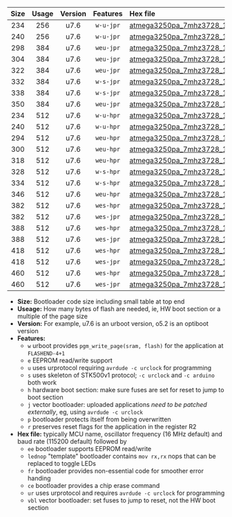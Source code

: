 |Size|Usage|Version|Features|Hex file|
|:-:|:-:|:-:|:-:|:--|
|234|256|u7.6|`w-u-jpr`|[atmega3250pa_7mhz3728_19200bps_ur_vbl.hex](https://raw.githubusercontent.com/stefanrueger/urboot/main//atmega3250pa_7mhz3728_19200bps_ur_vbl.hex)|
|240|256|u7.6|`w-u-jpr`|[atmega3250pa_7mhz3728_19200bps_lednop_ur_vbl.hex](https://raw.githubusercontent.com/stefanrueger/urboot/main//atmega3250pa_7mhz3728_19200bps_lednop_ur_vbl.hex)|
|298|384|u7.6|`weu-jpr`|[atmega3250pa_7mhz3728_19200bps_ee_ur_vbl.hex](https://raw.githubusercontent.com/stefanrueger/urboot/main//atmega3250pa_7mhz3728_19200bps_ee_ur_vbl.hex)|
|304|384|u7.6|`weu-jpr`|[atmega3250pa_7mhz3728_19200bps_ee_lednop_ur_vbl.hex](https://raw.githubusercontent.com/stefanrueger/urboot/main//atmega3250pa_7mhz3728_19200bps_ee_lednop_ur_vbl.hex)|
|322|384|u7.6|`weu-jpr`|[atmega3250pa_7mhz3728_19200bps_ee_lednop_fr_ur_vbl.hex](https://raw.githubusercontent.com/stefanrueger/urboot/main//atmega3250pa_7mhz3728_19200bps_ee_lednop_fr_ur_vbl.hex)|
|332|384|u7.6|`w-s-jpr`|[atmega3250pa_7mhz3728_19200bps_vbl.hex](https://raw.githubusercontent.com/stefanrueger/urboot/main//atmega3250pa_7mhz3728_19200bps_vbl.hex)|
|338|384|u7.6|`w-s-jpr`|[atmega3250pa_7mhz3728_19200bps_lednop_vbl.hex](https://raw.githubusercontent.com/stefanrueger/urboot/main//atmega3250pa_7mhz3728_19200bps_lednop_vbl.hex)|
|350|384|u7.6|`weu-jpr`|[atmega3250pa_7mhz3728_19200bps_ee_lednop_fr_ce_ur_vbl.hex](https://raw.githubusercontent.com/stefanrueger/urboot/main//atmega3250pa_7mhz3728_19200bps_ee_lednop_fr_ce_ur_vbl.hex)|
|234|512|u7.6|`w-u-hpr`|[atmega3250pa_7mhz3728_19200bps_ur.hex](https://raw.githubusercontent.com/stefanrueger/urboot/main//atmega3250pa_7mhz3728_19200bps_ur.hex)|
|240|512|u7.6|`w-u-hpr`|[atmega3250pa_7mhz3728_19200bps_lednop_ur.hex](https://raw.githubusercontent.com/stefanrueger/urboot/main//atmega3250pa_7mhz3728_19200bps_lednop_ur.hex)|
|294|512|u7.6|`weu-hpr`|[atmega3250pa_7mhz3728_19200bps_ee_ur.hex](https://raw.githubusercontent.com/stefanrueger/urboot/main//atmega3250pa_7mhz3728_19200bps_ee_ur.hex)|
|300|512|u7.6|`weu-hpr`|[atmega3250pa_7mhz3728_19200bps_ee_lednop_ur.hex](https://raw.githubusercontent.com/stefanrueger/urboot/main//atmega3250pa_7mhz3728_19200bps_ee_lednop_ur.hex)|
|318|512|u7.6|`weu-hpr`|[atmega3250pa_7mhz3728_19200bps_ee_lednop_fr_ur.hex](https://raw.githubusercontent.com/stefanrueger/urboot/main//atmega3250pa_7mhz3728_19200bps_ee_lednop_fr_ur.hex)|
|328|512|u7.6|`w-s-hpr`|[atmega3250pa_7mhz3728_19200bps.hex](https://raw.githubusercontent.com/stefanrueger/urboot/main//atmega3250pa_7mhz3728_19200bps.hex)|
|334|512|u7.6|`w-s-hpr`|[atmega3250pa_7mhz3728_19200bps_lednop.hex](https://raw.githubusercontent.com/stefanrueger/urboot/main//atmega3250pa_7mhz3728_19200bps_lednop.hex)|
|346|512|u7.6|`weu-hpr`|[atmega3250pa_7mhz3728_19200bps_ee_lednop_fr_ce_ur.hex](https://raw.githubusercontent.com/stefanrueger/urboot/main//atmega3250pa_7mhz3728_19200bps_ee_lednop_fr_ce_ur.hex)|
|382|512|u7.6|`wes-hpr`|[atmega3250pa_7mhz3728_19200bps_ee.hex](https://raw.githubusercontent.com/stefanrueger/urboot/main//atmega3250pa_7mhz3728_19200bps_ee.hex)|
|382|512|u7.6|`wes-jpr`|[atmega3250pa_7mhz3728_19200bps_ee_vbl.hex](https://raw.githubusercontent.com/stefanrueger/urboot/main//atmega3250pa_7mhz3728_19200bps_ee_vbl.hex)|
|388|512|u7.6|`wes-hpr`|[atmega3250pa_7mhz3728_19200bps_ee_lednop.hex](https://raw.githubusercontent.com/stefanrueger/urboot/main//atmega3250pa_7mhz3728_19200bps_ee_lednop.hex)|
|388|512|u7.6|`wes-jpr`|[atmega3250pa_7mhz3728_19200bps_ee_lednop_vbl.hex](https://raw.githubusercontent.com/stefanrueger/urboot/main//atmega3250pa_7mhz3728_19200bps_ee_lednop_vbl.hex)|
|418|512|u7.6|`wes-hpr`|[atmega3250pa_7mhz3728_19200bps_ee_lednop_fr.hex](https://raw.githubusercontent.com/stefanrueger/urboot/main//atmega3250pa_7mhz3728_19200bps_ee_lednop_fr.hex)|
|418|512|u7.6|`wes-jpr`|[atmega3250pa_7mhz3728_19200bps_ee_lednop_fr_vbl.hex](https://raw.githubusercontent.com/stefanrueger/urboot/main//atmega3250pa_7mhz3728_19200bps_ee_lednop_fr_vbl.hex)|
|460|512|u7.6|`wes-hpr`|[atmega3250pa_7mhz3728_19200bps_ee_lednop_fr_ce.hex](https://raw.githubusercontent.com/stefanrueger/urboot/main//atmega3250pa_7mhz3728_19200bps_ee_lednop_fr_ce.hex)|
|460|512|u7.6|`wes-jpr`|[atmega3250pa_7mhz3728_19200bps_ee_lednop_fr_ce_vbl.hex](https://raw.githubusercontent.com/stefanrueger/urboot/main//atmega3250pa_7mhz3728_19200bps_ee_lednop_fr_ce_vbl.hex)|

- **Size:** Bootloader code size including small table at top end
- **Useage:** How many bytes of flash are needed, ie, HW boot section or a multiple of the page size
- **Version:** For example, u7.6 is an urboot version, o5.2 is an optiboot version
- **Features:**
  + `w` urboot provides `pgm_write_page(sram, flash)` for the application at `FLASHEND-4+1`
  + `e` EEPROM read/write support
  + `u` uses urprotocol requiring `avrdude -c urclock` for programming
  + `s` uses skeleton of STK500v1 protocol; `-c urclock` and `-c arduino` both work
  + `h` hardware boot section: make sure fuses are set for reset to jump to boot section
  + `j` vector bootloader: uploaded applications *need to be patched externally*, eg, using `avrdude -c urclock`
  + `p` bootloader protects itself from being overwritten
  + `r` preserves reset flags for the application in the register R2
- **Hex file:** typically MCU name, oscillator frequency (16 MHz default) and baud rate (115200 default) followed by
  + `ee` bootloader supports EEPROM read/write
  + `lednop` "template" bootloader contains `mov rx,rx` nops that can be replaced to toggle LEDs
  + `fr` bootloader provides non-essential code for smoother error handing
  + `ce` bootloader provides a chip erase command
  + `ur` uses urprotocol and requires `avrdude -c urclock` for programming
  + `vbl` vector bootloader: set fuses to jump to reset, not the HW boot section
